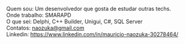 Quem sou: Um desenvolvedor que gosta de estudar outras techs.<br/>
Onde trabalho: SMARAPD<br/>
O que sei: Delphi, C++ Builder, Unigui, C#, SQL Server<br/>
Contatos: naozuka@gmail.com<br/>
Linkedin: https://www.linkedin.com/in/mauricio-naozuka-30278464/<br/>
